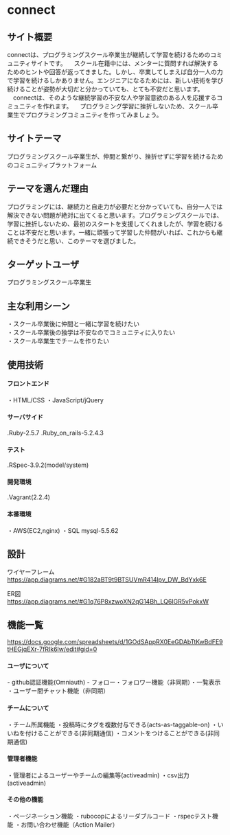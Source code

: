 # connect

## サイト概要
connectは、プログラミングスクール卒業生が継続して学習を続けるためのコミュニティサイトです。
　スクール在籍中には、メンターに質問すれば解決するためのヒントや回答が返ってきました。しかし、卒業してしまえば自分一人の力で学習を続けるしかありません。エンジニアになるためには、新しい技術を学び続けることが姿勢が大切だと分かっていても、とても不安だと思います。
　connectは、そのような継続学習の不安な人や学習意欲のある人を応援するコミュニティを作れます。
　プログラミング学習に挫折しないため、スクール卒業生でプログラミングコミュニティを作ってみましょう。

## サイトテーマ
プログラミングスクール卒業生が、仲間と繋がり、挫折せずに学習を続けるためのコミュニティプラットフォーム

## テーマを選んだ理由
プログラミングには、継続力と自走力が必要だと分かっていても、自分一人では解決できない問題が絶対に出てくると思います。プログラミングスクールでは、学習に挫折しないため、最初のスタートを支援してくれましたが、学習を続けることは不安だと思います。一緒に頑張って学習した仲間がいれば、これからも継続できそうだと思い、このテーマを選びました。

## ターゲットユーザ
プログラミングスクール卒業生

## 主な利用シーン
・スクール卒業後に仲間と一緒に学習を続けたい<br>
・スクール卒業後の独学は不安なのでコミュニティに入りたい<br>
・スクール卒業生でチームを作りたい

## 使用技術
<h4>フロントエンド</h4>
・HTML/CSS
・JavaScript/jQuery
<h4>サーバサイド</h4>
.Ruby-2.5.7
.Ruby_on_rails-5.2.4.3
<h4>テスト</h4>
.RSpec-3.9.2(model/system)
<h4>開発環境</h4>
.Vagrant(2.2.4)
<h4>本番環境</h4>
・AWS(EC2,nginx)
・SQL mysql-5.5.62

## 設計
ワイヤーフレーム
https://app.diagrams.net/#G182aBT9t9BTSUVmR414lpv_DW_BdYxk6E

ER図
https://app.diagrams.net/#G1q76P8xzwoXN2qG14Bh_LQ6IGR5vPokxW


## 機能一覧
https://docs.google.com/spreadsheets/d/1GOdSAppRX0EeGDAbTtKwBdFE9tHEGjqEXr-7fRIk6lw/edit#gid=0

<h4>ユーザについて</h4>
- github認証機能(Omniauth)
- フォロー・フォロワー機能（非同期）・一覧表示
・ユーザー間チャット機能（非同期）
<h4>チームについて</h4>
・チーム所属機能
・投稿時にタグを複数付与できる(acts-as-taggable-on)
・いいねを付けることができる(非同期通信)
・コメントをつけることができる(非同期通信)
<h4>管理者機能</h4>
・管理者によるユーザーやチームの編集等(activeadmin)
・csv出力(activeadmin)
<h4>その他の機能</h4>
・ページネーション機能
・rubocopによるリーダブルコード
・rspecテスト機能
・お問い合わせ機能（Action Mailer）



